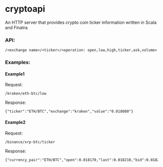 # cryptoapi
An HTTP server that provides crypto coin ticker information written in Scala and Finatra

### API:
```
/<exchange name>/<ticker>/<operation: open,low,high,ticker,ask,volume>
```

### Examples:
#### Example1
Request:
```
/kraken/eth-btc/low
```
Response:
```
{"ticker":"ETH/BTC","exchange":"kraken","value":"0.018080"}
```
#### Example2
Request:
```
/binance/xrp-btc/ticker
```
Response:
```
{"currency_pair":"ETH/BTC","open":0.018170,"last":0.018210,"bid":0.018220,"ask":0.018230,"high":0.018440,"low":0.018080,"vwap":0.017717,"volume":5042.37174799,"quote_volume":91.82158953089790}
```




